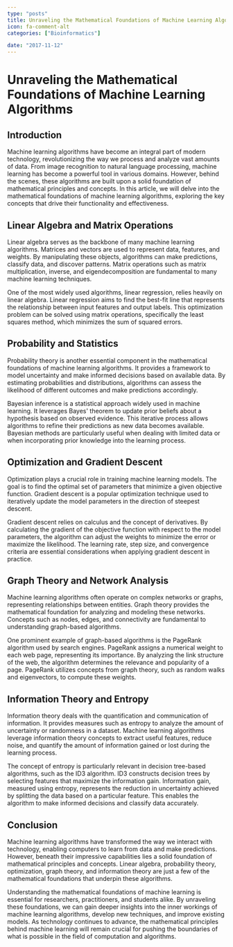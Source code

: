 ```yaml
---
type: "posts"
title: Unraveling the Mathematical Foundations of Machine Learning Algorithms
icon: fa-comment-alt
categories: ["Bioinformatics"]

date: "2017-11-12"
---
```




# Unraveling the Mathematical Foundations of Machine Learning Algorithms

## Introduction

Machine learning algorithms have become an integral part of modern technology, revolutionizing the way we process and analyze vast amounts of data. From image recognition to natural language processing, machine learning has become a powerful tool in various domains. However, behind the scenes, these algorithms are built upon a solid foundation of mathematical principles and concepts. In this article, we will delve into the mathematical foundations of machine learning algorithms, exploring the key concepts that drive their functionality and effectiveness.

## Linear Algebra and Matrix Operations

Linear algebra serves as the backbone of many machine learning algorithms. Matrices and vectors are used to represent data, features, and weights. By manipulating these objects, algorithms can make predictions, classify data, and discover patterns. Matrix operations such as matrix multiplication, inverse, and eigendecomposition are fundamental to many machine learning techniques.

One of the most widely used algorithms, linear regression, relies heavily on linear algebra. Linear regression aims to find the best-fit line that represents the relationship between input features and output labels. This optimization problem can be solved using matrix operations, specifically the least squares method, which minimizes the sum of squared errors.

## Probability and Statistics

Probability theory is another essential component in the mathematical foundations of machine learning algorithms. It provides a framework to model uncertainty and make informed decisions based on available data. By estimating probabilities and distributions, algorithms can assess the likelihood of different outcomes and make predictions accordingly.

Bayesian inference is a statistical approach widely used in machine learning. It leverages Bayes' theorem to update prior beliefs about a hypothesis based on observed evidence. This iterative process allows algorithms to refine their predictions as new data becomes available. Bayesian methods are particularly useful when dealing with limited data or when incorporating prior knowledge into the learning process.

## Optimization and Gradient Descent

Optimization plays a crucial role in training machine learning models. The goal is to find the optimal set of parameters that minimize a given objective function. Gradient descent is a popular optimization technique used to iteratively update the model parameters in the direction of steepest descent.

Gradient descent relies on calculus and the concept of derivatives. By calculating the gradient of the objective function with respect to the model parameters, the algorithm can adjust the weights to minimize the error or maximize the likelihood. The learning rate, step size, and convergence criteria are essential considerations when applying gradient descent in practice.

## Graph Theory and Network Analysis

Machine learning algorithms often operate on complex networks or graphs, representing relationships between entities. Graph theory provides the mathematical foundation for analyzing and modeling these networks. Concepts such as nodes, edges, and connectivity are fundamental to understanding graph-based algorithms.

One prominent example of graph-based algorithms is the PageRank algorithm used by search engines. PageRank assigns a numerical weight to each web page, representing its importance. By analyzing the link structure of the web, the algorithm determines the relevance and popularity of a page. PageRank utilizes concepts from graph theory, such as random walks and eigenvectors, to compute these weights.

## Information Theory and Entropy

Information theory deals with the quantification and communication of information. It provides measures such as entropy to analyze the amount of uncertainty or randomness in a dataset. Machine learning algorithms leverage information theory concepts to extract useful features, reduce noise, and quantify the amount of information gained or lost during the learning process.

The concept of entropy is particularly relevant in decision tree-based algorithms, such as the ID3 algorithm. ID3 constructs decision trees by selecting features that maximize the information gain. Information gain, measured using entropy, represents the reduction in uncertainty achieved by splitting the data based on a particular feature. This enables the algorithm to make informed decisions and classify data accurately.

## Conclusion

Machine learning algorithms have transformed the way we interact with technology, enabling computers to learn from data and make predictions. However, beneath their impressive capabilities lies a solid foundation of mathematical principles and concepts. Linear algebra, probability theory, optimization, graph theory, and information theory are just a few of the mathematical foundations that underpin these algorithms.

Understanding the mathematical foundations of machine learning is essential for researchers, practitioners, and students alike. By unraveling these foundations, we can gain deeper insights into the inner workings of machine learning algorithms, develop new techniques, and improve existing models. As technology continues to advance, the mathematical principles behind machine learning will remain crucial for pushing the boundaries of what is possible in the field of computation and algorithms.